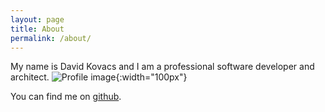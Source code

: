```yaml
---
layout: page
title: About
permalink: /about/
---
```


My name is David Kovacs and I am a professional software developer and architect.
![Profile image](/assets/img/profile.png){:width="100px"}

You can find me on [github](https://github.com/mrdavidkovacs).
